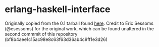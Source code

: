 erlang-haskell-interface
========================

Originally copied from the 0.1 tarball found [here](http://hackage.haskell.org/package/erlang-0.1). Credit to Eric Sessoms (@esessoms) for the original work, which can be found unaltered in the second commmit of this repository (bf8b4aee1c15ac98e8c63f63d36ab4c9ff1e3d26)
